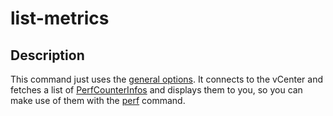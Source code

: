 # list-metrics

## Description

This command just uses the [general options](/cmd/). It connects to the
vCenter and fetches a list of
[PerfCounterInfos](https://vdc-repo.vmware.com/vmwb-repository/dcr-public/1ef6c336-7bef-477d-b9bb-caa1767d7e30/82521f49-9d9a-42b7-b19b-9e6cd9b30db1/vim.PerformanceManager.html#field_detail)
and displays them to you, so you can make use of them with the
[perf](/cmd/perf) command.
